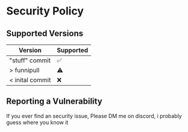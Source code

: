 # Security Policy

## Supported Versions

| Version | Supported                    |
| ------- | ---------------------------- |
| "stuff" commit  |  :white_check_mark:  |
| > funnipull     |  :warning:           |
| < inital commit | :x:                  |

## Reporting a Vulnerability

If you ever find an security issue, Please DM me on discord, i probably guess where you know it
